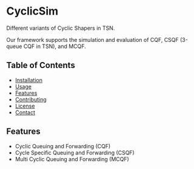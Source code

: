 # CyclicSim
Different variants of Cyclic Shapers in TSN.

Our framework supports the simulation and evaluation of CQF, CSQF (3-queue CQF in TSN), and MCQF.

## Table of Contents
- [Installation](#installation)
- [Usage](#usage)
- [Features](#features)
- [Contributing](#contributing)
- [License](#license)
- [Contact](#contact)

## Features
- Cyclic Queuing and Forwarding (CQF)
- Cycle Specific Queuing and Forwarding (CSQF)
- Multi Cyclic Queuing and Forwarding (MCQF)
